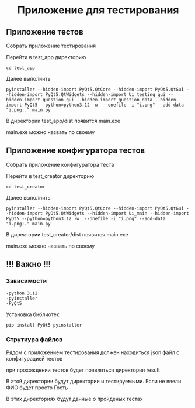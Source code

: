 
<h1 align="center">Приложение для тестирования</h1>
<h2> Приложение тестов</h2>

<p>Собрать приложение тестирования</p>

<p>Перейти в test_app директорию</p>

`cd test_app`

<p>Далее выполнить</p>

`pyinstaller --hidden-import PyQt5.QtCore --hidden-import PyQt5.QtGui --hidden-import PyQt5.QtWidgets --hidden-import Ui_testing_gui --hidden-import question_gui --hidden-import question_data --hidden-import PyQt5 --python=python3.12 -w  --onefile -i "i.png" --add-data "i.png:." main.py`

<p>В директории test_app/dist появится main.exe</p>
<p>main.exe можно назвать по своему</p>
<h2> Приложение конфигуратора тестов</h2>
<p></p>Собрать приложение конфигуратора теста</p>
<p>Перейти в test_creator директорию</p>

`cd test_creator`

<p>Далее выполнить</p>

`pyinstaller --hidden-import PyQt5.QtCore --hidden-import PyQt5.QtGui --hidden-import PyQt5.QtWidgets --hidden-import Ui_main --hidden-import PyQt5 --python=python3.12 -w  --onefile -i "i.png" --add-data "i.png:." main.py`

<p>В директории test_creator/dist появится main.exe</p>
<p>main.exe можно назвать по своему</p>

<h2>!!! Важно  !!!</h2>

<h3>Зависимости</h3>

    -python 3.12
    -pyinstaller
    -PyQt5

<p>Установка библиотек</p>

`pip install PyQt5 pyinstaller`

<h3>Струткура файлов</h3>

<p>Рядом с приложением тестирования должен находиться json файл с конфигурацией тестов</p>

<p>при прохождении тестов будет появляться директория result</p>

<p>В этой директории будут директории и тестируемыми. Если не ввели ФИО будет просто Гость</p>

<p>В этих директориях будут данные о пройденых тестах</p>